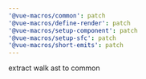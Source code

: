 ```yaml
---
'@vue-macros/common': patch
'@vue-macros/define-render': patch
'@vue-macros/setup-component': patch
'@vue-macros/setup-sfc': patch
'@vue-macros/short-emits': patch
---
```


extract walk ast to common
